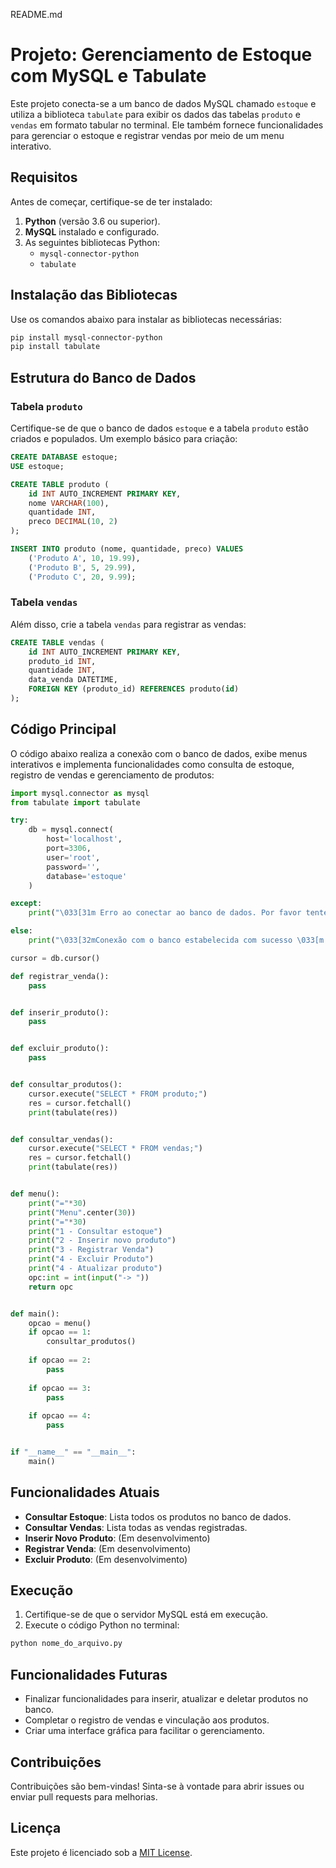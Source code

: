 README.md

# Projeto: Gerenciamento de Estoque com MySQL e Tabulate

Este projeto conecta-se a um banco de dados MySQL chamado `estoque` e utiliza a biblioteca `tabulate` para exibir os dados das tabelas `produto` e `vendas` em formato tabular no terminal. Ele também fornece funcionalidades para gerenciar o estoque e registrar vendas por meio de um menu interativo.

## Requisitos

Antes de começar, certifique-se de ter instalado:

1. **Python** (versão 3.6 ou superior).
2. **MySQL** instalado e configurado.
3. As seguintes bibliotecas Python:
    - `mysql-connector-python`
    - `tabulate`

## Instalação das Bibliotecas

Use os comandos abaixo para instalar as bibliotecas necessárias:

```bash
pip install mysql-connector-python
pip install tabulate
```

## Estrutura do Banco de Dados

### Tabela `produto`

Certifique-se de que o banco de dados `estoque` e a tabela `produto` estão criados e populados. Um exemplo básico para criação:

```sql
CREATE DATABASE estoque;
USE estoque;

CREATE TABLE produto (
    id INT AUTO_INCREMENT PRIMARY KEY,
    nome VARCHAR(100),
    quantidade INT,
    preco DECIMAL(10, 2)
);

INSERT INTO produto (nome, quantidade, preco) VALUES
    ('Produto A', 10, 19.99),
    ('Produto B', 5, 29.99),
    ('Produto C', 20, 9.99);
```

### Tabela `vendas`

Além disso, crie a tabela `vendas` para registrar as vendas:

```sql
CREATE TABLE vendas (
    id INT AUTO_INCREMENT PRIMARY KEY,
    produto_id INT,
    quantidade INT,
    data_venda DATETIME,
    FOREIGN KEY (produto_id) REFERENCES produto(id)
);
```

## Código Principal

O código abaixo realiza a conexão com o banco de dados, exibe menus interativos e implementa funcionalidades como consulta de estoque, registro de vendas e gerenciamento de produtos:

```python
import mysql.connector as mysql
from tabulate import tabulate

try:
    db = mysql.connect(
        host='localhost',   
        port=3306,
        user='root',
        password='',
        database='estoque'
    )

except:
    print("\033[31m Erro ao conectar ao banco de dados. Por favor tente novamente\033[m")

else:
    print("\033[32mConexão com o banco estabelecida com sucesso \033[m!")

cursor = db.cursor()

def registrar_venda():
    pass


def inserir_produto():
    pass


def excluir_produto():
    pass


def consultar_produtos():
    cursor.execute("SELECT * FROM produto;")
    res = cursor.fetchall()
    print(tabulate(res))


def consultar_vendas():
    cursor.execute("SELECT * FROM vendas;")
    res = cursor.fetchall()
    print(tabulate(res))


def menu():
    print("="*30)
    print("Menu".center(30))
    print("="*30)
    print("1 - Consultar estoque")
    print("2 - Inserir novo produto")
    print("3 - Registrar Venda")
    print("4 - Excluir Produto")
    print("4 - Atualizar produto")
    opc:int = int(input("-> "))
    return opc


def main():
    opcao = menu()
    if opcao == 1:
        consultar_produtos()
    
    if opcao == 2:
        pass
    
    if opcao == 3:
        pass
    
    if opcao == 4:
        pass


if "__name__" == "__main__":
    main()
```

## Funcionalidades Atuais

- **Consultar Estoque**: Lista todos os produtos no banco de dados.
- **Consultar Vendas**: Lista todas as vendas registradas.
- **Inserir Novo Produto**: (Em desenvolvimento)
- **Registrar Venda**: (Em desenvolvimento)
- **Excluir Produto**: (Em desenvolvimento)

## Execução

1. Certifique-se de que o servidor MySQL está em execução.
2. Execute o código Python no terminal:

```bash
python nome_do_arquivo.py
```

## Funcionalidades Futuras

- Finalizar funcionalidades para inserir, atualizar e deletar produtos no banco.
- Completar o registro de vendas e vinculação aos produtos.
- Criar uma interface gráfica para facilitar o gerenciamento.

## Contribuições

Contribuições são bem-vindas! Sinta-se à vontade para abrir issues ou enviar pull requests para melhorias.

## Licença

Este projeto é licenciado sob a [MIT License](LICENSE).




